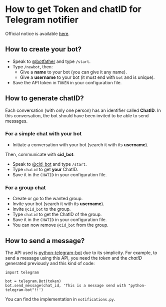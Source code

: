 # How to get Token and chatID for Telegram notifier

Official notice is available [here](https://core.telegram.org/bots#6-botfather).

## How to create your bot?

+ Speak to [@botfather](https://t.me/BotFather) and type `/start`.
+ Type `/newbot`, then:
  + Give a **name** to your bot (you can give it any name).
  + Give a **username** to your bot (it must end with `bot` and is unique).
+ Save the API token in `TOKEN` in your configuration file.

## How to generate chatID?

Each conversation (with only one person) has an identifier called **ChatID**.
In this conversation, the bot should have been invited to be able to send messages.

### For a simple chat with your bot

+ Initiate a conversation with your bot (search it with its **username**).

Then, communicate with **cid_bot**:
+ Speak to [@cid_bot](https://t.me/cid_bot) and type `/start`.
+ Type `chatid` to get **your** ChatID.
+ Save it in the `CHATID` in your configuration file.

### For a group chat

+ Create or go to the wanted group.
+ Invite your bot (search it with its **username**).
+ Invite `@cid_bot` to the group.
+ Type `chatid` to get the ChatID of the group.
+ Save it in the `CHATID` in your configuration file.
+ You can now remove `@cid_bot` from the group.

## How to send a message?

The API used is [python-telegram-bot](https://github.com/python-telegram-bot/python-telegram-bot) due to its simplicity.
For example, to send a message using this API, you need the *token* and the *chatID* generated previously and this kind of code:

```
import telegram

bot = telegram.Bot(token)
bot.send_message(chat_id, 'This is a message send with "python-telegram-bot"!!')
```

You can find the implementation in `notifications.py`.

